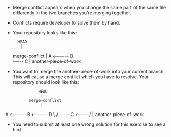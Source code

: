 - Merge conflict appears when you change the same part of the same file differently in the two branches you're merging together. 

- Conflicts require developer to solve them by hand.

- Your repository looks like this:

        HEAD
         |
    merge-conflict
         |
A <----- B
 \
  \----- C
         |
another-piece-of-work

- You want to merge the another-piece-of-work into your current branch. This will cause a merge conflict which you have to resolve. Your repository should look like this:

                 HEAD
                  |
             merge-conflict
                  |
A <----- B <----- D
 \               /
  \----- C <----/
         |
another-piece-of-work

- You need to submit at least one wrong solution for this exercise to see a hint.
